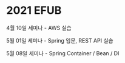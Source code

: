 2021 EFUB
=====

4월 10일 세미나 - AWS 실습

5월 01일 세미나 - Spring 입문, REST API 실습

5월 08일 세미나 - Spring Container / Bean / DI